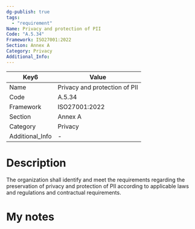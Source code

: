 ```yaml
---
dg-publish: true
tags:
  - "requirement"
Name: Privacy and protection of PII
Code: "A.5.34"
Framework: ISO27001:2022
Section: Annex A
Category: Privacy
Additional_Info: 
---
```


<div><table class="dataview table-view-table"><thead class="table-view-thead"><tr class="table-view-tr-header"><th class="table-view-th"><span>Key</span><span class="dataview small-text">6</span></th><th class="table-view-th"><span>Value</span></th></tr></thead><tbody class="table-view-tbody"><tr><td><span>Name</span></td><td><span>Privacy and protection of PII</span></td></tr><tr><td><span>Code</span></td><td><span>A.5.34</span></td></tr><tr><td><span>Framework</span></td><td><span>ISO27001:2022</span></td></tr><tr><td><span>Section</span></td><td><span>Annex A</span></td></tr><tr><td><span>Category</span></td><td><span>Privacy</span></td></tr><tr><td><span>Additional_Info</span></td><td><span>-</span></td></tr></tbody></table></div>

# Description

The organization shall identify and meet the requirements regarding the preservation of privacy and protection of PII according to applicable laws and regulations and contractual requirements.

# My notes
